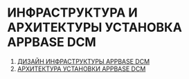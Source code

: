 # ИНФРАСТРУКТУРА И АРХИТЕКТУРЫ УСТАНОВКА APPBASE DCM

1. [ДИЗАЙН ИНФРАСТРУКТУРЫ APPBASE DCM](https://github.com/CrappyCodeMaker/ECCENTEX-KNOWLEGE/blob/main/Content/1%20Start%20work/Start.md)
1. [АРХИТЕКТУРА УСТАНОВКИ APPBASE DCM](https://github.com/CrappyCodeMaker/ECCENTEX-KNOWLEGE/blob/main/Content/1%20Start%20work/Start.md)